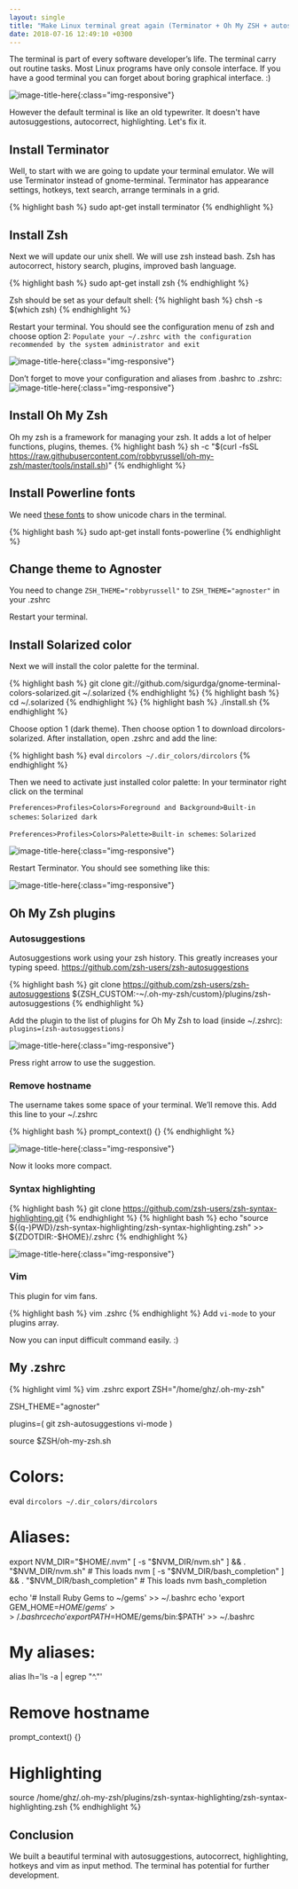 ```yaml
---
layout: single
title: "Make Linux terminal great again (Terminator + Oh My ZSH + autosuggestions + highlighting + Agnoster theme + powerline fonts + solarized colors)"
date: 2018-07-16 12:49:10 +0300
---
```


The terminal is part of every software developer’s life. The terminal carry out routine tasks. Most Linux programs have only console interface. If you have a good terminal you can forget about boring graphical interface. :) 

![image-title-here](/assets/img/0010_c.png){:class="img-responsive"}

However the default terminal is like an old typewriter. It doesn't have autosuggestions, autocorrect, highlighting. Let's fix it. 

## Install Terminator
Well, to start with we are going to update your terminal emulator. We will use Terminator instead of gnome-terminal. Terminator has appearance settings, hotkeys, text search, arrange terminals in a grid. 

{% highlight bash %}
sudo apt-get install terminator
{% endhighlight %}

## Install Zsh
Next we will update our unix shell. We will use zsh instead bash. Zsh has autocorrect, history search, plugins, improved bash language. 

{% highlight bash %}
sudo apt-get install zsh
{% endhighlight %}

Zsh should be set as your default shell:
{% highlight bash %}
chsh -s $(which zsh)
{% endhighlight %}

Restart your terminal. You should see the configuration menu of zsh and choose option 2:
`Populate your ~/.zshrc with the configuration recommended by the system administrator and exit`

![image-title-here](/assets/img/0011.png){:class="img-responsive"}

Don’t forget to move your configuration and aliases from .bashrc to .zshrc:
![image-title-here](/assets/img/0012.png){:class="img-responsive"}

## Install Oh My Zsh
Oh my zsh is a framework for managing your zsh. It adds a lot of helper functions, plugins, themes. 
{% highlight bash %}
sh -c "$(curl -fsSL https://raw.githubusercontent.com/robbyrussell/oh-my-zsh/master/tools/install.sh)"
{% endhighlight %}

## Install Powerline fonts 
We need [these fonts](https://github.com/powerline/fonts) to show unicode chars in the terminal.

{% highlight bash %}
sudo apt-get install fonts-powerline
{% endhighlight %}

## Change theme to Agnoster

You need to change `ZSH_THEME="robbyrussell"` to `ZSH_THEME="agnoster"` in your .zshrc 

Restart your terminal. 

## Install Solarized color
Next we will install the color palette for the terminal. 

{% highlight bash %}
git clone git://github.com/sigurdga/gnome-terminal-colors-solarized.git ~/.solarized
{% endhighlight %}
{% highlight bash %}
cd ~/.solarized
{% endhighlight %}
{% highlight bash %}
./install.sh
{% endhighlight %}

Choose option 1 (dark theme). Then choose option 1 to download dircolors-solarized. After installation, open .zshrc and add the line:

{% highlight bash %}
eval `dircolors ~/.dir_colors/dircolors`
{% endhighlight %}

Then we need to activate just installed color palette: 
In your terminator right click on the terminal

`Preferences>Profiles>Colors>Foreground and Background>Built-in schemes`: `Solarized dark`

`Preferences>Profiles>Colors>Palette>Built-in schemes`: `Solarized`

![image-title-here](/assets/img/0013.png){:class="img-responsive"}

Restart Terminator. You should see something like this:

![image-title-here](/assets/img/0014.png){:class="img-responsive"}

## Oh My Zsh plugins
### Autosuggestions 
Autosuggestions work using your zsh history. This greatly increases your typing speed.
https://github.com/zsh-users/zsh-autosuggestions

{% highlight bash %}
git clone https://github.com/zsh-users/zsh-autosuggestions ${ZSH_CUSTOM:-~/.oh-my-zsh/custom}/plugins/zsh-autosuggestions
{% endhighlight %}

Add the plugin to the list of plugins for Oh My Zsh to load (inside ~/.zshrc):
`plugins=(zsh-autosuggestions)`

![image-title-here](/assets/img/0006.gif){:class="img-responsive"}

Press right arrow to use the suggestion. 

### Remove hostname
The username takes some space of your terminal. We’ll remove this.
Add this line to your ~/.zshrc

{% highlight bash %}
prompt_context() {} 
{% endhighlight %}

![image-title-here](/assets/img/0015.png){:class="img-responsive"}

Now it looks more compact. 

### Syntax highlighting
{% highlight bash %}
git clone https://github.com/zsh-users/zsh-syntax-highlighting.git
{% endhighlight %}
{% highlight bash %}
echo "source ${(q-)PWD}/zsh-syntax-highlighting/zsh-syntax-highlighting.zsh" >> ${ZDOTDIR:-$HOME}/.zshrc
{% endhighlight %}

![image-title-here](/assets/img/0016.png){:class="img-responsive"}

### Vim 
This plugin for vim fans. 

{% highlight bash %}
vim .zshrc
{% endhighlight %}
Add `vi-mode` to your plugins array. 

Now you can input difficult command easily. :)

## My .zshrc
{% highlight viml %}
vim .zshrc
export ZSH="/home/ghz/.oh-my-zsh"

ZSH_THEME="agnoster"

plugins=(
  git
  zsh-autosuggestions
  vi-mode
)

source $ZSH/oh-my-zsh.sh

# Colors:
eval `dircolors ~/.dir_colors/dircolors`

# Aliases:
export NVM_DIR="$HOME/.nvm"
[ -s "$NVM_DIR/nvm.sh" ] && \. "$NVM_DIR/nvm.sh"  # This loads nvm
[ -s "$NVM_DIR/bash_completion" ] && \. "$NVM_DIR/bash_completion"  # This loads nvm bash_completion

echo '# Install Ruby Gems to ~/gems' >> ~/.bashrc
echo 'export GEM_HOME=$HOME/gems' >> ~/.bashrc
echo 'export PATH=$HOME/gems/bin:$PATH' >> ~/.bashrc

# My aliases:
alias lh='ls -a | egrep "^\."'

# Remove hostname
prompt_context() {} 

# Highlighting
source /home/ghz/.oh-my-zsh/plugins/zsh-syntax-highlighting/zsh-syntax-highlighting.zsh
{% endhighlight %}


## Conclusion 
We built a beautiful terminal with autosuggestions, autocorrect, highlighting, hotkeys and vim as input method. The terminal has potential for further development.
